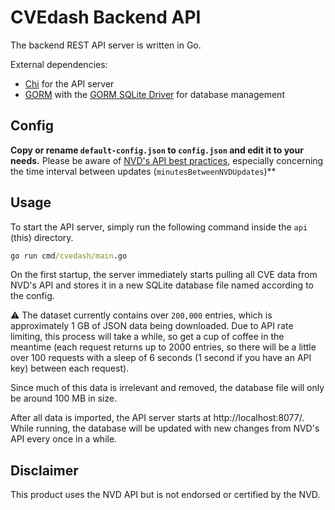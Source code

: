 # CVEdash Backend API

The backend REST API server is written in Go.

External dependencies:
- [Chi](https://github.com/go-chi/chi) for the API server
- [GORM](https://github.com/go-gorm/gorm) with the [GORM SQLite Driver](https://github.com/go-gorm/sqlite) for database management

## Config

**Copy or rename `default-config.json` to `config.json` and edit it to your needs.** Please be aware of [NVD's API best practices](https://nvd.nist.gov/developers/start-here), especially concerning the time interval between updates (`minutesBetweenNVDUpdates`)**

## Usage
To start the API server, simply run the following command inside the `api` (this) directory.
```cmd
go run cmd/cvedash/main.go
```

On the first startup, the server immediately starts pulling all CVE data from NVD's API and stores it in a new SQLite database file named according to the config.

⚠️ The dataset currently contains over `200,000` entries, which is approximately 1 GB of JSON data being downloaded. Due to API rate limiting, this process will take a while, so get a cup of coffee in the meantime (each request returns up to 2000 entries, so there will be a little over 100 requests with a sleep of 6 seconds (1 second if you have an API key) between each request).

Since much of this data is irrelevant and removed, the database file will only be around 100 MB in size.

After all data is imported, the API server starts at http://localhost:8077/. While running, the database will be updated with new changes from NVD's API every once in a while.

## Disclaimer
This product uses the NVD API but is not endorsed or certified by the NVD.
